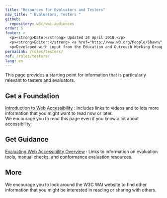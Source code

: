 ```yaml
---
title: "Resources for Evaluators and Testers"
nav_title: " Evaluators, Testers "
github:
  repository: w3c/wai-audiences
order: 5
footer: >
  <p><strong>Date:</strong> Updated 24 April 2018.</p>
  <p><strong>Editor:</strong> <a href="http://www.w3.org/People/Shawn/">Shawn Lawton Henry</a>.</p>
  <p>Developed with input from the Education and Outreach Working Group (<a href="http://www.w3.org/WAI/EO/">EOWG</a>).</p>
permalink: /roles/testers/
ref: /roles/testers/
lang: en
---
```


This page provides a starting point for information that is particularly relevant to testers and evaluators.

## Get a Foundation

[Introduction to Web Accessibility](/fundamentals/accessibility-intro/)
: Includes links to videos and to lots more information that you might want to read now or later.<br/>We encourage you to read this page even if you know a lot about accessibility.

## Get Guidance

[Evaluating Web Accessibility Overview](/test-evaluate/)
: Links to information on evaluation tools, manual checks, and conformance evaluation resources.

## More

We encourage you to look around the W3C WAI website to find other information that you might be interested in reading or sharing with others.
